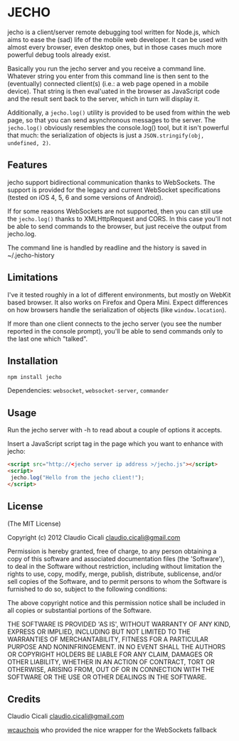 
JECHO
======

jecho is a client/server remote debugging tool written for Node.js, which aims to ease the (sad) life of the
mobile web developer. It can be used with almost every browser, even desktop ones, but in those
cases much more powerful debug tools already exist.

Basically you run the jecho server and you receive a command line. Whatever string you enter
from this command line is then sent to the (eventually) connected client(s) (i.e.: a web page opened
in a mobile device). That string is then eval'uated in the browser as JavaScript code and the result sent back
to the server, which in turn will display it.

Additionally, a `jecho.log()` utility is provided to be used from within the web page, so that you can send
asynchronous messages to the server. The `jecho.log()` obviously resembles the console.log() tool, but it isn't powerful that much: the serialization of objects is just a `JSON.stringify(obj, undefined, 2)`.

Features
--------

jecho support bidirectional communication thanks to WebSockets. The support is provided for the legacy and current WebSocket specifications (tested on iOS 4, 5, 6 and some versions of Android).

If for some reasons WebSockets are not supported, then you can still use the `jecho.log()` thanks to XMLHttpRequest and CORS. In this case you'll not be able to send commands to the browser, but just receive the output from jecho.log.

The command line is handled by readline and the history is saved in ~/.jecho-history

Limitations
-----------

I've it tested roughly in a lot of different environments, but mostly on WebKit based browser. It also works on Firefox and Opera Mini. Expect differences on how browsers handle the serialization of objects (like `window.location`).

If more than one client connects to the jecho server (you see the number reported in the console prompt), you'll be able to send commands only to the last one which "talked".

Installation
------------

`npm install jecho`

Dependencies: `websocket`, `websocket-server`, `commander`

Usage
-----

Run the jecho server with -h to read about a couple of options it accepts.

Insert a JavaScript script tag in the page which you want to enhance with jecho:

```html
<script src="http://<jecho server ip address >/jecho.js"></script>
<script>
 jecho.log("Hello from the jecho client!");
</script>
```

License
-------
(The MIT License)

Copyright (c) 2012 Claudio Cicali <claudio.cicali@gmail.com>

Permission is hereby granted, free of charge, to any person obtaining a copy of this software and associated documentation files (the 'Software'), to deal in the Software without restriction, including without limitation the rights to use, copy, modify, merge, publish, distribute, sublicense, and/or sell copies of the Software, and to permit persons to whom the Software is furnished to do so, subject to the following conditions:

The above copyright notice and this permission notice shall be included in all copies or substantial portions of the Software.

THE SOFTWARE IS PROVIDED 'AS IS', WITHOUT WARRANTY OF ANY KIND, EXPRESS OR IMPLIED, INCLUDING BUT NOT LIMITED TO THE WARRANTIES OF MERCHANTABILITY, FITNESS FOR A PARTICULAR PURPOSE AND NONINFRINGEMENT. IN NO EVENT SHALL THE AUTHORS OR COPYRIGHT HOLDERS BE LIABLE FOR ANY CLAIM, DAMAGES OR OTHER LIABILITY, WHETHER IN AN ACTION OF CONTRACT, TORT OR OTHERWISE, ARISING FROM, OUT OF OR IN CONNECTION WITH THE SOFTWARE OR THE USE OR OTHER DEALINGS IN THE SOFTWARE.

Credits
-------

Claudio Cicali <claudio.cicali@gmail.com>

[wcauchois](https://github.com/wcauchois/websocket-fallback) who provided the nice wrapper for the WebSockets fallback